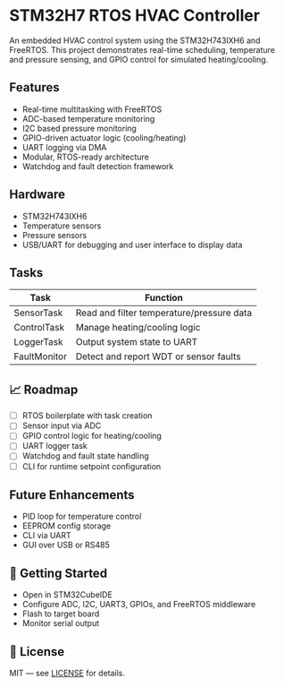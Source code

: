 # STM32H7 RTOS HVAC Controller

An embedded HVAC control system using the STM32H743IXH6 and FreeRTOS. This project demonstrates real-time scheduling, temperature and pressure sensing, and GPIO control for simulated heating/cooling.

## Features
- Real-time multitasking with FreeRTOS
- ADC-based temperature monitoring
- I2C based pressure monitoring
- GPIO-driven actuator logic (cooling/heating)
- UART logging via DMA
- Modular, RTOS-ready architecture
- Watchdog and fault detection framework

## Hardware
- STM32H743IXH6
- Temperature sensors
- Pressure sensors
- USB/UART for debugging and user interface to display data

## Tasks
| Task            | Function                            |
|----------------|-------------------------------------|
| SensorTask      | Read and filter temperature/pressure data     |
| ControlTask     | Manage heating/cooling logic         |
| LoggerTask      | Output system state to UART          |
| FaultMonitor    | Detect and report WDT or sensor faults |

## 📈 Roadmap
- [ ] RTOS boilerplate with task creation
- [ ] Sensor input via ADC
- [ ] GPIO control logic for heating/cooling
- [ ] UART logger task
- [ ] Watchdog and fault state handling
- [ ] CLI for runtime setpoint configuration

## Future Enhancements
- PID loop for temperature control
- EEPROM config storage
- CLI via UART
- GUI over USB or RS485

## 🔌 Getting Started
- Open in STM32CubeIDE
- Configure ADC, I2C, UART3, GPIOs, and FreeRTOS middleware
- Flash to target board
- Monitor serial output

## 🧠 License
MIT — see [LICENSE](LICENSE) for details.
